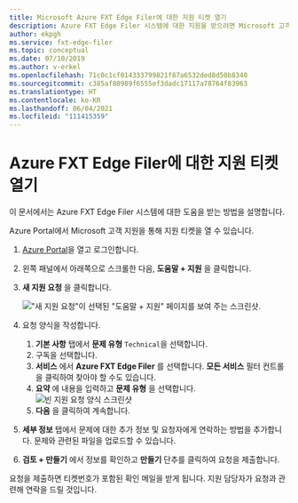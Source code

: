 ```yaml
---
title: Microsoft Azure FXT Edge Filer에 대한 지원 티켓 열기
description: Azure FXT Edge Filer 시스템에 대한 지원을 받으려면 Microsoft 고객 지원을 통해 지원 티켓을 엽니다.
author: ekpgh
ms.service: fxt-edge-filer
ms.topic: conceptual
ms.date: 07/10/2019
ms.author: v-erkel
ms.openlocfilehash: 71c0c1cf014333799821f87a6532ded8d50b8340
ms.sourcegitcommit: c385af80989f6555ef3dadc17117a78764f83963
ms.translationtype: HT
ms.contentlocale: ko-KR
ms.lasthandoff: 06/04/2021
ms.locfileid: "111415359"
---
```

# <a name="open-a-support-ticket-for-the-azure-fxt-edge-filer"></a>Azure FXT Edge Filer에 대한 지원 티켓 열기

이 문서에서는 Azure FXT Edge Filer 시스템에 대한 도움을 받는 방법을 설명합니다.

Azure Portal에서 Microsoft 고객 지원을 통해 지원 티켓을 열 수 있습니다.

1. [Azure Portal](https://portal.azure.com/)을 열고 로그인합니다.
1. 왼쪽 패널에서 아래쪽으로 스크롤한 다음, **도움말 + 지원** 을 클릭합니다.
1. **새 지원 요청** 을 클릭합니다.

   !["새 지원 요청"이 선택된 "도움말 + 지원" 페이지를 보여 주는 스크린샷.](media/fxt-support-blank.png)

1. 요청 양식을 작성합니다.  
    1. **기본 사항** 탭에서 **문제 유형** ``Technical``을 선택합니다.
    1. 구독을 선택합니다.
    1. **서비스** 에서 **Azure FXT Edge Filer** 를 선택합니다. **모든 서비스** 필터 컨트롤을 클릭하여 찾아야 할 수도 있습니다.
    1. **요약** 에 내용을 입력하고 **문제 유형** 을 선택합니다.
    ![빈 지원 요청 양식 스크린샷](media/fxt-support-populated.png)
    1. **다음** 을 클릭하여 계속합니다.
1. **세부 정보** 탭에서 문제에 대한 추가 정보 및 요청자에게 연락하는 방법을 추가합니다. 문제와 관련된 파일을 업로드할 수 있습니다.
1. **검토 + 만들기** 에서 정보를 확인하고 **만들기** 단추를 클릭하여 요청을 제출합니다.

요청을 제출하면 티켓번호가 포함된 확인 메일을 받게 됩니다. 지원 담당자가 요청과 관련해 연락을 드릴 것입니다.
